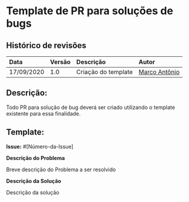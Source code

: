 # Template de PR para soluções de bugs

## **Histórico de revisões**
|Data|Versão|Descrição|Autor|
|:---|:---|:---|:---|
|17/09/2020|1.0| Criação do template |[Marco Antônio](https://github.com/markinlimac)|

## Descrição:
Todo PR para solução de bug deverá ser criado utilizando o template existente para essa finalidade.  

## Template:

**Issue:** #[Número-da-Issue]

**Descrição do Problema**

Breve descrição do Problema a ser resolvido

**Descrição da Solução**

Descrição da solução
